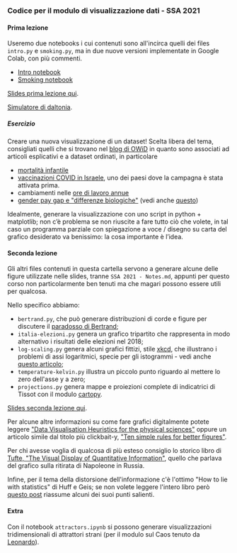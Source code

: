 ### Codice per il modulo di visualizzazione dati - SSA 2021

#### Prima lezione

Useremo due notebooks i cui contenuti sono all'incirca quelli dei files `intro.py` e `smoking.py`, 
ma in due nuove versioni implementate in Google Colab, con più commenti. 

- [Intro notebook](https://colab.research.google.com/drive/1FksVfusUPYSQc3KE3ZCXYHXhEfErl8yk?usp=sharing)
- [Smoking notebook](https://colab.research.google.com/drive/1Zf2vH47RrQuISRhskR9vKmnacqPpqg8m?usp=sharing)

[Slides prima lezione qui](https://docs.google.com/presentation/d/1uQI1e3Q7WsXNNu5FlnID5YXbpNbSDEYFBs4s1SpoJ-A/edit?usp=sharing).

[Simulatore di daltonia](http://www.color-blindness.com/coblis-color-blindness-simulator/).

##### Esercizio

Creare una nuova visualizzazione di un dataset!
Scelta libera del tema, consigliati quelli che si trovano nel [blog di OWiD](https://ourworldindata.org/blog) in quanto sono associati ad articoli esplicativi e a dataset ordinati, in particolare 
- [mortalità infantile](https://ourworldindata.org/grapher/child-mortality-around-the-world)
- [vaccinazioni COVID in Israele](https://ourworldindata.org/vaccination-israel-impact), uno dei paesi dove la campagna è stata attivata prima. 
- cambiamenti nelle [ore di lavoro annue](https://ourworldindata.org/working-hours) 
- [gender pay gap e "differenze biologiche"](https://ourworldindata.org/biology-pay-gap) (vedi anche [questo](https://ourworldindata.org/what-drives-the-gender-pay-gap))

Idealmente, generare la visualizzazione con uno script in python + matplotlib; non c’è problema se non riuscite a fare tutto ciò che volete, in tal caso un programma parziale con spiegazione a voce / disegno su carta del grafico desiderato va benissimo: la cosa importante è l’idea. 

#### Seconda lezione

Gli altri files contenuti in questa cartella servono a generare alcune delle figure utilizzate nelle slides, tranne `SSA 2021 - Notes.md`, appunti per questo corso non particolarmente ben tenuti ma che magari possono essere utili per qualcosa.

Nello specifico abbiamo:
- `bertrand.py`, che può generare distribuzioni di corde e figure per discutere il  [paradosso di Bertrand](https://it.wikipedia.org/wiki/Paradosso_di_Bertrand);
- `italia-elezioni.py` genera un grafico tripartito che rappresenta in modo alternativo i risultati delle elezioni nel 2018;
- `log-scaling.py` genera alcuni grafici fittizi, stile [xkcd](https://xkcd.com/), che illustrano i problemi di assi logaritmici, specie per gli istogrammi - vedi anche [questo articolo](http://arxiv.org/abs/2003.14327);
- `temperature-kelvin.py` illustra un piccolo punto riguardo al mettere lo zero dell'asse y a zero;
- `projections.py` genera mappe e proiezioni complete di indicatrici di Tissot con il modulo [cartopy](https://scitools.org.uk/cartopy/docs/latest/).

[Slides seconda lezione qui](https://docs.google.com/presentation/d/13D0DWYi2gg94ug22RvxYdW3UsLSK50RgLkk36ptcvBo/edit?usp=sharing).

Per alcune altre informazioni su come fare grafici digitalmente potete leggere ["Data Visualisation Heuristics for the physical sciences"](http://www.sciencedirect.com/science/article/pii/S0264127519303065) oppure un articolo simile dal titolo più clickbait-y, ["Ten simple rules for better figures"](https://dx.plos.org/10.1371/journal.pcbi.1003833). 

Per chi avesse voglia di qualcosa di più esteso consiglio lo storico libro di [Tufte, "The Visual Display of Quantitative Information"](https://www.edwardtufte.com/tufte/books_vdqi), quello che parlava del grafico sulla ritirata di Napoleone in Russia.

Infine, per il tema della distorsione dell'informazione c'è l'ottimo "How to lie with statistics" di Huff e Geis; se non volete leggere l'intero libro però [questo post](https://towardsdatascience.com/lessons-from-how-to-lie-with-statistics-57060c0d2f19) riassume alcuni dei suoi punti salienti.


#### Extra

Con il notebook `attractors.ipynb` si possono generare visualizzazioni tridimensionali 
di attrattori strani (per il modulo sul Caos tenuto da [Leonardo](https://github.com/lzampieri)).
